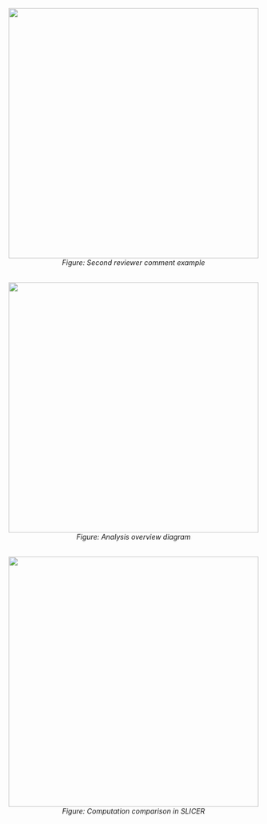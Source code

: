 <p align="center">
  <img src="https://github.com/user-attachments/assets/39927bc4-1599-408c-92d3-cf4b4616e805" width="500"/><br/>
  <i>Figure: Second reviewer comment example</i><br/><br/>
</p>

<p align="center">
  <img src="https://github.com/user-attachments/assets/59073655-4591-4daa-94d7-4129dc1850d4" width="500"/><br/>
  <i>Figure: Analysis overview diagram</i><br/><br/>
</p>

<p align="center">
  <img src="https://github.com/user-attachments/assets/7696550a-3d52-488f-9f43-d545346d1c4a" width="500"/><br/>
  <i>Figure: Computation comparison in SLICER</i><br/><br/>
</p>
